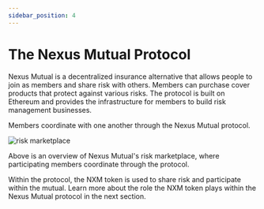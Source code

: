 ```yaml
---
sidebar_position: 4
---
```


# The Nexus Mutual Protocol

Nexus Mutual is a decentralized insurance alternative that allows people to join as members and share risk with others. Members can purchase cover products that protect against various risks. The protocol is built on Ethereum and provides the infrastructure for members to build risk management businesses.

Members coordinate with one another through the Nexus Mutual protocol. 

![risk marketplace](pathname:///img/RiskMarketplace.png)

Above is an overview of Nexus Mutual's risk marketplace, where participating members coordinate through the protocol.

Within the protocol, the NXM token is used to share risk and participate within the mutual. Learn more about the role the NXM token plays within the Nexus Mutual protocol in the next section.